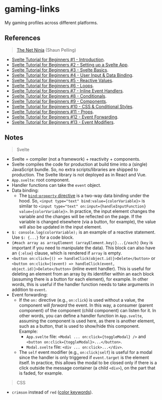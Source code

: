 # gaming-links

My gaming profiles across different platforms.

## References

> [The Net Ninja](https://www.youtube.com/c/TheNetNinja) (Shaun Pelling)

- [Svelte Tutorial for Beginners #1 - Introduction](https://youtu.be/zojEMeQGGHs).
- [Svelte Tutorial for Beginners #2 - Setting up a Svelte App](https://youtu.be/lnpdn2rE2N8).
- [Svelte Tutorial for Beginners #3 - Svelte Basics](https://youtu.be/TanFofZBvNI).
- [Svelte Tutorial for Beginners #4 - User Input & Data Binding](https://youtu.be/n8Kk7uvsx9A).
- [Svelte Tutorial for Beginners #5 - Reactive Values](https://youtu.be/QJJjXRIg7kI).
- [Svelte Tutorial for Beginners #6 - Loops](https://youtu.be/sGmSSULKJwE).
- [Svelte Tutorial for Beginners #7 - Inline Event Handlers](https://youtu.be/VWOpVxIkZJs).
- [Svelte Tutorial for Beginners #8 - Conditionals](https://youtu.be/9PfCZFqYsYA).
- [Svelte Tutorial for Beginners #9 - Components](https://youtu.be/rkwKpULfWZA).
- [Svelte Tutorial for Beginners #10 - CSS & Conditional Styles](https://youtu.be/AAPu__4qSlY).
- [Svelte Tutorial for Beginners #11 - Props](https://youtu.be/Y1McRGLkxQc).
- [Svelte Tutorial for Beginners #12 - Event Forwarding](https://youtu.be/SaMils0yx7s).
- [Svelte Tutorial for Beginners #13 - Event Modifiers](https://youtu.be/RrNC2hizXXI).

## Notes

> Svelte

- Svelte = compiler (not a framework) + reactivity + components.
- Svelte compiles the code for production at build time into a (single) JavaScript bundle. So, no extra scripts/libraries are shipped to production. The Svelte library is not deployed as in React and Vue.
- `App.svelte`: root component.
- Handler functions can take the `event` object.
- Data binding:
  - The [`bind:property` directive](https://svelte.dev/docs#bind_element_property) is a two-way data binding under the hood. So, `<input type="text" bind:value={colorVariable}>` is similar to `<input type="text" on:input={handleInputFunction} value={colorVariable}>`. In practice, the input element changes the variable and the changes will be reflected on the page. If the variable is changed elsewhere (via a button, for example), the value will also be updated in the input element.
- `$: console.log(colorVariable);` is an example of a reactive statement. Use `$: {...}` for a code block.
- `{#each array as arrayElement (arrayElement.key)}...{/each}` (`key` is important if you need to manipulate the data). This block can also have an `{:else}` clause, which is rendered if `array` is empty.
- `<button on:click={() => handleClick(object.id)}>Delete</button>` or `<button on:click={(event) => handleClick(event, object.id)}>Delete</button>` (inline event handler). This is useful for deleting an element from an array by its identifier within an each block (assuming there is a button for each element), for example. In other words, this is useful if the handler function needs to take arguments in addition to `event`.
- Event forwarding:
  - If the `on:` directive (e.g., `on:click`) is used without a value, the component will _forward_ the event. In this way, a consumer (parent component) of the component (child component) can listen for it. In other words, you can define a handler function in `App.svelte`, assuming the component is used here, as there is another element, such as a button, that is used to show/hide this component. Example:
    - `App.svelte` file: `<Modal ... on:click={toggleModal} />` and `<button on:click={toggleModal}>...</button>`.
    - `Modal.svelte` file: `<div ... on:click>...</div>`.
  - The `self` event modifier (e.g., `on:click|self`) is useful for a modal since the handler is only triggered if `event.target` is the element itself. In practice, this allows the modal to be closed only if there is a click outside the message container (a child `<div>`), on the part that is faded, for example.

> CSS

- `crimson` instead of `red` ([color keywords](https://developer.mozilla.org/en-US/docs/Web/CSS/color_value)).
